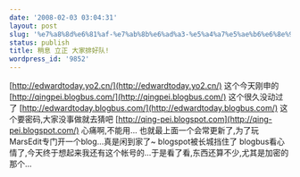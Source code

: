 ```yaml
---
date: '2008-02-03 03:04:31'
layout: post
slug: '%e7%a8%8d%e6%81%af-%e7%ab%8b%e6%ad%a3-%e5%a4%a7%e5%ae%b6%e6%8e%92%e5%a5%bd%e9%98%9f'
status: publish
title: 稍息 立正 大家排好队!
wordpress_id: '9852'
---
```


[http://edwardtoday.yo2.cn/](http://edwardtoday.yo2.cn/) 这个今天刚申的 [http://qingpei.blogbus.com/](http://qingpei.blogbus.com/) 这个很久没动过了 [http://edwardtoday.blogbus.com/](http://edwardtoday.blogbus.com/) 这个要密码,大家没事做就去猜吧 [http://qing-pei.blogspot.com](http://qing-pei.blogspot.com/) 心痛啊,不能用... 也就最上面一个会常更新了,为了玩MarsEdit专门开一个blog...真是闲到家了~ blogspot被长城挡住了 blogbus看心情了,今天终于想起来我还有这个帐号的...于是看了看,东西还算不少,尤其是加密的那个...
